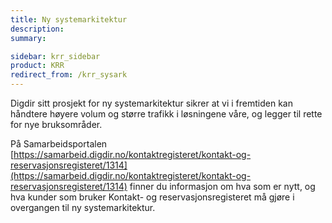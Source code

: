 ```yaml
---
title: Ny systemarkitektur
description:
summary:

sidebar: krr_sidebar
product: KRR
redirect_from: /krr_sysark
---
```


Digdir sitt prosjekt for ny systemarkitektur sikrer at vi i fremtiden kan håndtere høyere volum og større trafikk i løsningene våre, og legger til rette for nye bruksområder.

På Samarbeidsportalen [https://samarbeid.digdir.no/kontaktregisteret/kontakt-og-reservasjonsregisteret/1314](https://samarbeid.digdir.no/kontaktregisteret/kontakt-og-reservasjonsregisteret/1314) finner du informasjon om hva som er nytt, og hva kunder som bruker Kontakt- og reservasjonsregisteret må gjøre i overgangen til ny systemarkitektur. 
